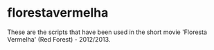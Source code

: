 florestavermelha
================

These are the scripts that have been used in the short movie 'Floresta Vermelha' (Red Forest) - 2012/2013.
